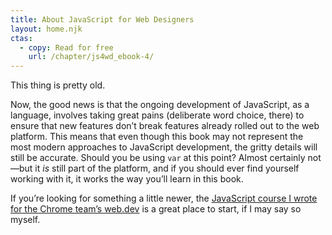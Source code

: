```yaml
---
title: About JavaScript for Web Designers
layout: home.njk
ctas:
  - copy: Read for free
    url: /chapter/js4wd_ebook-4/
---
```


This thing is pretty old.

Now, the good news is that the ongoing development of JavaScript, as a language, involves taking great pains (deliberate word choice, there) to ensure that new features don’t break features already rolled out to the web platform. This means that even though this book may not represent the most modern approaches to JavaScript development, the gritty details will still be accurate. Should you be using `var` at this point? Almost certainly not—but it _is_ still part of the platform, and if you should ever find yourself working with it, it works the way you’ll learn in this book.

If you’re looking for something a little newer, the [JavaScript course I wrote for the Chrome team’s web.dev](https://web.dev/learn/javascript/) is a great place to start, if I may say so myself.